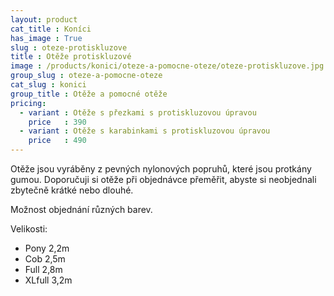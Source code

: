 ```yaml
---
layout: product
cat_title : Koníci
has_image : True
slug : oteze-protiskluzove
title : Otěže protiskluzové
image : /products/konici/oteze-a-pomocne-oteze/oteze-protiskluzove.jpg
group_slug : oteze-a-pomocne-oteze
cat_slug : konici
group_title : Otěže a pomocné otěže
pricing:
  - variant : Otěže s přezkami s protiskluzovou úpravou
    price   : 390
  - variant : Otěže s karabinkami s protiskluzovou úpravou
    price   : 490
---
```


Otěže jsou vyráběny z pevných nylonových popruhů, které jsou protkány gumou.
Doporučuji si otěže při objednávce přeměřit, abyste si neobjednali zbytečně krátké nebo dlouhé.

Možnost objednání různých barev.

Velikosti:

 - Pony 2,2m
 - Cob 2,5m
 - Full 2,8m
 - XLfull 3,2m

